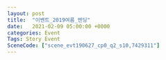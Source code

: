 ```yaml
---
layout: post
title:  "이벤트_2019여름_엔딩"
date:   2021-02-09 05:00:00 +0000
categories: Event
Tags: Story Event
SceneCode: ["scene_evt190627_cp0_q2_s10,7429311"]
---
```

